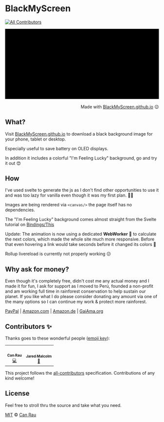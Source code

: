 # BlackMyScreen
<!-- ALL-CONTRIBUTORS-BADGE:START - Do not remove or modify this section -->
[![All Contributors](https://img.shields.io/badge/all_contributors-2-orange.svg?style=flat-square)](#contributors-)
<!-- ALL-CONTRIBUTORS-BADGE:END -->

![BlackMyScreen Logo](assets/BlackMyScreen.png)

<p align="right">
  Made with <a href="https://BlackMyScreen.github.io">BlackMyScreen.github.io</a> 😉
</p>

## What?

Visit [BlackMyScreen.github.io](https://BlackMyScreen.github.io) to download a black background image for your phone, tablet or desktop.

Especially useful to save battery on OLED displays.

In addition it includes a colorful "I'm Feeling Lucky" background, go and try it out 😍

## How

I've used svelte to generate the js as I don't find other opportunities to use it and was too lazy for vanilla even though it was my first plan. 🤷‍♂️

Images are being rendered via `<canvas/>` the page itself has no dependencies.

The "I'm Feeling Lucky" background comes almost straight from the Svelte tutorial on [Bindings/This](https://svelte.dev/tutorial/bind-this)

Update: The animation is now using a dedicated **WebWorker** 🚀 to calculate the next colors, which made the whole site much more responsive. Before that even hovering a link would take seconds before it changed its colors 😬

Rollup livereload is currently not properly working 😕

## Why ask for money?

Even though it's completely free, didn't cost me any actual money and I made it for fun, I ask for support as I moved to Perú, founded a non-profit and am working full time in rainforest conservation to help sustain our planet. If you like what I do please consider donating any amount via one of the many options so I can continue my work & protect more rainforest.

[PayPal](https://www.paypal.com/cgi-bin/webscr?hosted_button_id=5HFKFRYSFPJTU&cmd=_s-xclick)
| [Amazon.com](https://www.amazon.com?&_encoding=UTF8&tag=canrau-20&linkCode=ur2&linkId=ec6f8d1a20517adfd103e9241830c79d&camp=1789&creative=9325) | [Amazon.de](https://www.amazon.de?&_encoding=UTF8&tag=cara0f-21&linkCode=ur2&linkId=174406bdb90287801fab97f7a18e84b3&camp=1638&creative=6742) | [GaiAma.org](https://www.gaiama.org/en/donate)

## Contributors ✨

Thanks goes to these wonderful people ([emoji key](https://allcontributors.org/docs/en/emoji-key)):

<!-- ALL-CONTRIBUTORS-LIST:START - Do not remove or modify this section -->
<!-- prettier-ignore-start -->
<!-- markdownlint-disable -->
<table>
  <tr>
    <td align="center"><a href="https://www.GaiAma.org"><img src="https://avatars0.githubusercontent.com/u/5196971?v=4" width="100px;" alt=""/><br /><sub><b>Can Rau</b></sub></a><br /><a href="https://github.com/BlackMyScreen/BlackMyScreen.github.io/commits?author=CanRau" title="Code">💻</a></td>
    <td align="center"><a href="https://jareddev.com"><img src="https://avatars2.githubusercontent.com/u/1476753?v=4" width="100px;" alt=""/><br /><sub><b>Jared Malcolm</b></sub></a><br /><a href="https://github.com/BlackMyScreen/BlackMyScreen.github.io/commits?author=Jared-Dev" title="Documentation">📖</a></td>
  </tr>
</table>

<!-- markdownlint-enable -->
<!-- prettier-ignore-end -->
<!-- ALL-CONTRIBUTORS-LIST:END -->

This project follows the [all-contributors](https://github.com/all-contributors/all-contributors) specification. Contributions of any kind welcome!

## License

Feel free to stroll thru the source and take what you need.

[MIT](license) © [Can Rau](https://www.canrau.com/)